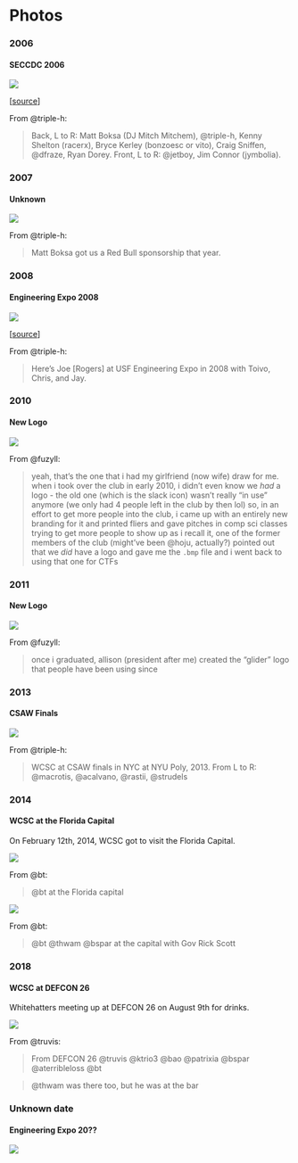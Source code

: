 # Photos

### 2006

#### SECCDC 2006

![](2006/wcsc_seccdc_05_1.JPG)

[[source](https://wcscusf.slack.com/archives/C09GX359N/p1560344084008900)]

From @triple-h:

> Back, L to R: Matt Boksa (DJ Mitch Mitchem), @triple-h, Kenny Shelton (racerx), Bryce Kerley (bonzoesc or vito), Craig Sniffen, @dfraze, Ryan Dorey. Front, L to R: @jetboy, Jim Connor (jymbolia).

### 2007

#### Unknown

![](2007/redbull.png)

From @triple-h:

> Matt Boksa got us a Red Bull sponsorship that year.

### 2008

#### Engineering Expo 2008

![](2008/joe_rogers.png)

[[source](https://wcscusf.slack.com/archives/C09GX359N/p1560341121005700)]

From @triple-h:

> Here’s Joe [Rogers] at USF Engineering Expo in 2008 with Toivo, Chris, and Jay.

### 2010

#### New Logo

![](2010/logo.png)

From @fuzyll:

> yeah, that’s the one that i had my girlfriend (now wife) draw for me. when i took over the club in early 2010, i didn’t even know we _had_ a logo - the old one (which is the slack icon) wasn’t really “in use” anymore (we only had 4 people left in the club by then lol)
> so, in an effort to get more people into the club, i came up with an entirely new branding for it and printed fliers and gave pitches in comp sci classes trying to get more people to show up
> as i recall it, one of the former members of the club (might’ve been @hoju, actually?) pointed out that we _did_ have a logo and gave me the `.bmp` file
and i went back to using that one for CTFs

### 2011

#### New Logo

![](2011/logo.png)

From @fuzyll:

> once i graduated, allison (president after me) created the “glider” logo that people have been using since

### 2013

#### CSAW Finals

![](2013/usf_wcsc_csaw_2013.jpg)

From @triple-h:

> WCSC at CSAW finals in NYC at NYU Poly, 2013. From L to R: @macrotis, @acalvano, @rastii, @strudels

### 2014

#### WCSC at the Florida Capital

On February 12th, 2014, WCSC got to visit the Florida Capital. 

![](2014/20140212_162405.jpg)

From @bt:

> @bt at the Florida capital

![](2014/WCSC2_at_Capital.jpeg)

From @bt:

> @bt @thwam @bspar at the capital with Gov Rick Scott

### 2018

#### WCSC at DEFCON 26

Whitehatters meeting up at DEFCON 26 on August 9th for drinks.

![](2018/20180809_002924.jpg)

From @truvis:

> From DEFCON 26 @truvis @ktrio3 @bao @patrixia @bspar @aterribleloss @bt

> @thwam was there too, but he was at the bar

### Unknown date

#### Engineering Expo 20??

![](unknown/expo.jpg)
